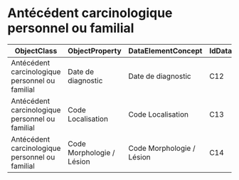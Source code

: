 # Antécédent carcinologique personnel ou familial

| ObjectClass | ObjectProperty | DataElementConcept | IdDataElementConcept | DataElementConceptDefFR | DataElementConceptDefEN |
| ----------- | -------------- | ------------------ | -------------------- | ----------------------- | ----------------------- |
| Antécédent carcinologique personnel ou familial | Date de diagnostic | Date de diagnostic | C12 |  |  |
| Antécédent carcinologique personnel ou familial | Code Localisation | Code Localisation | C13 |  |  |
| Antécédent carcinologique personnel ou familial | Code Morphologie / Lésion | Code Morphologie / Lésion | C14 |  |  |